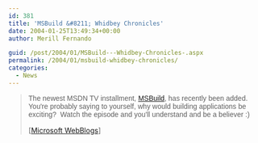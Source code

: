 ```yaml
---
id: 381
title: 'MSBuild &#8211; Whidbey Chronicles'
date: 2004-01-25T13:49:34+00:00
author: Merill Fernando

guid: /post/2004/01/MSBuild---Whidbey-Chronicles-.aspx
permalink: /2004/01/msbuild-whidbey-chronicles/
categories:
  - News
---
```

<body xmlns="http://www.w3.org/1999/xhtml">
    <div class="Section1">
        <blockquote style='margin-top:5.0pt;margin-bottom:5.0pt'> 
        <p>
            <span style=';font-family:Arial'>The newest MSDN TV installment, <a href="http://msdn.microsoft.com/msdntv/episode.aspx?xml=episodes/en/20040122VSNETAK/manifest.xml" title="http://msdn.microsoft.com/msdntv/episode.aspx?xml=episodes/en/20040122VSNETAK/manifest.xml">MSBuild</a>,
            has recently been added.&#160; You're probably saying to yourself, why would building
            applications be exciting?&#160; Watch the episode and you'll understand and be a believer
            :)</span>
        </p>
        <p class="MsoNormal">
            <img border="0" width="1" height="1" id="_x0000_i1025" src="http://blogs.msdn.com/danielfe/aggbug/62495.aspx" />
            <br />
            [<a href="http://blogs.msdn.com/danielfe/archive/2004/01/24/62495.aspx">Microsoft
            WebBlogs</a>]
        </p>
        </blockquote>
    </div>
</body>